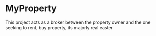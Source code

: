 # MyProperty

This project acts as a broker between the property owner and the one seeking to rent, buy  property, its majorly real easter
